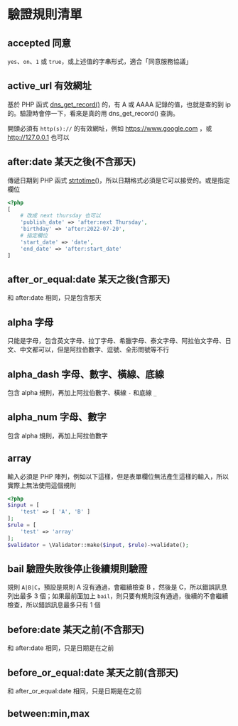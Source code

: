 # 驗證規則清單

## accepted 同意

`yes`、`on`、`1` 或 `true`，或上述值的字串形式，適合「同意服務協議」

## active_url 有效網址

基於 PHP 函式 [dns_get_record()](https://www.php.net/manual/en/function.dns-get-record.php) 的，有 A 或 AAAA 記錄的值，也就是查的到 ip 的。驗證時會停一下，看來是真的用 dns_get_record() 查詢。

開頭必須有 `http(s)://` 的有效網址，例如 https://www.google.com ，或 http://127.0.0.1 也可以

## after:date 某天之後(不含那天)

傳遞日期到 PHP 函式 [strtotime()](https://www.php.net/manual/en/function.strtotime)，所以日期格式必須是它可以接受的。或是指定欄位

``` php
<?php
[
    # 改成 next thursday 也可以
    'publish_date' => 'after:next Thursday',
    'birthday' => 'after:2022-07-20',
    # 指定欄位
    'start_date' => 'date',
    'end_date' => 'after:start_date'
]
```

## after_or_equal:date 某天之後(含那天)

和 after:date 相同，只是包含那天

## alpha 字母

只能是字母，包含英文字母、拉丁字母、希臘字母、泰文字母、阿拉伯文字母、日文、中文都可以，但是阿拉伯數字、逗號、全形問號等不行

## alpha_dash 字母、數字、橫線、底線

包含 alpha 規則，再加上阿拉伯數字、橫線 `-` 和底線 `_`

## alpha_num 字母、數字

包含 alpha 規則，再加上阿拉伯數字

## array

輸入必須是 PHP 陣列，例如以下這樣，但是表單欄位無法產生這樣的輸入，所以實際上無法使用這個規則

``` php
<?php
$input = [
    'test' => [ 'A', 'B' ]
];
$rule = [
    'test' => 'array'
];
$validator = \Validator::make($input, $rule)->validate();
```

## bail 驗證失敗後停止後續規則驗證

規則 `A|B|C`，預設是規則 A 沒有通過，會繼續檢查 B ，然後是 C，所以錯誤訊息列出最多 3 個；如果最前面加上 `bail`，則只要有規則沒有通過，後續的不會繼續檢查，所以錯誤訊息最多只有 1 個

## before:date 某天之前(不含那天)

和 after:date 相同，只是日期是在之前

## before_or_equal:date 某天之前(含那天)

和 after_or_equal:date 相同，只是日期是在之前

## between:min,max